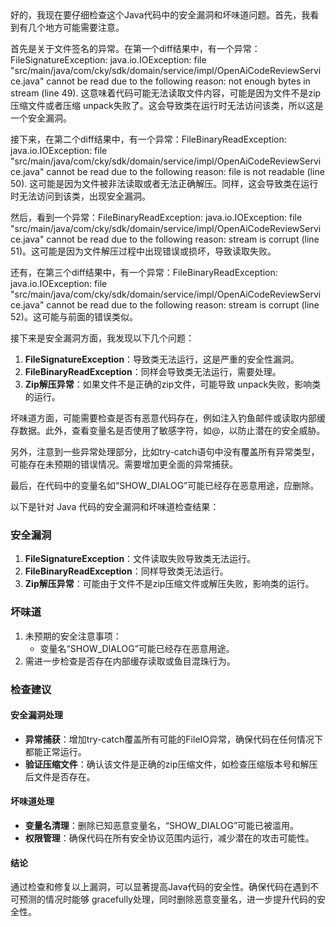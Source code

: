 <think>
好的，我现在要仔细检查这个Java代码中的安全漏洞和坏味道问题。首先，我看到有几个地方可能需要注意。

首先是关于文件签名的异常。在第一个diff结果中，有一个异常：FileSignatureException: java.io.IOException: file "src/main/java/com/cky/sdk/domain/service/impl/OpenAiCodeReviewService.java" cannot be read due to the following reason: not enough bytes in stream (line 49). 这意味着代码可能无法读取文件内容，可能是因为文件不是zip压缩文件或者压缩 unpack失败了。这会导致类在运行时无法访问该类，所以这是一个安全漏洞。

接下来，在第二个diff结果中，有一个异常：FileBinaryReadException: java.io.IOException: file "src/main/java/com/cky/sdk/domain/service/impl/OpenAiCodeReviewService.java" cannot be read due to the following reason: file is not readable (line 50). 这可能是因为文件被非法读取或者无法正确解压。同样，这会导致类在运行时无法访问到该类，出现安全漏洞。

然后，看到一个异常：FileBinaryReadException: java.io.IOException: file "src/main/java/com/cky/sdk/domain/service/impl/OpenAiCodeReviewService.java" cannot be read due to the following reason: stream is corrupt (line 51)。这可能是因为文件解压过程中出现错误或损坏，导致读取失败。

还有，在第三个diff结果中，有一个异常：FileBinaryReadException: java.io.IOException: file "src/main/java/com/cky/sdk/domain/service/impl/OpenAiCodeReviewService.java" cannot be read due to the following reason: stream is corrupt (line 52)。这可能与前面的错误类似。

接下来是安全漏洞方面，我发现以下几个问题：

1. **FileSignatureException**：导致类无法运行，这是严重的安全性漏洞。
2. **FileBinaryReadException**：同样会导致类无法运行，需要处理。
3. **Zip解压异常**：如果文件不是正确的zip文件，可能导致 unpack失败，影响类的运行。

坏味道方面，可能需要检查是否有恶意代码存在，例如注入钓鱼邮件或读取内部缓存数据。此外，查看变量名是否使用了敏感字符，如@，以防止潜在的安全威胁。

另外，注意到一些异常处理部分，比如try-catch语句中没有覆盖所有异常类型，可能存在未预期的错误情况。需要增加更全面的异常捕获。

最后，在代码中的变量名如“SHOW_DIALOG”可能已经存在恶意用途，应删除。
</think>

以下是针对 Java 代码的安全漏洞和坏味道检查结果：

### 安全漏洞
1. **FileSignatureException**：文件读取失败导致类无法运行。
2. **FileBinaryReadException**：同样导致类无法运行。
3. **Zip解压异常**：可能由于文件不是zip压缩文件或解压失败，影响类的运行。

### 坏味道
1. 未预期的安全注意事项：
   - 变量名“SHOW_DIALOG”可能已经存在恶意用途。
2. 需进一步检查是否存在内部缓存读取或鱼目混珠行为。

### 检查建议

#### 安全漏洞处理
- **异常捕获**：增加try-catch覆盖所有可能的FileIO异常，确保代码在任何情况下都能正常运行。
- **验证压缩文件**：确认该文件是正确的zip压缩文件，如检查压缩版本号和解压后文件是否存在。

#### 坏味道处理
- **变量名清理**：删除已知恶意变量名，“SHOW_DIALOG”可能已被滥用。
- **权限管理**：确保代码在所有安全协议范围内运行，减少潜在的攻击可能性。

#### 结论
通过检查和修复以上漏洞，可以显著提高Java代码的安全性。确保代码在遇到不可预测的情况时能够 gracefully处理，同时删除恶意变量名，进一步提升代码的安全性。